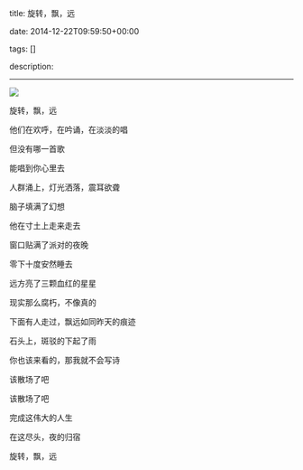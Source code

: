 title: 旋转，飘，远

date: 2014-12-22T09:59:50+00:00

tags: []

description: 

---
![](http://susefood.u.qiniudn.com/py.jpg)

旋转，飘，远 

他们在欢呼，在吟诵，在淡淡的唱 

但没有哪一首歌 

能唱到你心里去 

人群涌上，灯光洒落，震耳欲聋 

脑子填满了幻想 

他在寸土上走来走去 

窗口贴满了派对的夜晚 

零下十度安然睡去 

远方亮了三颗血红的星星 

现实那么腐朽，不像真的 

下面有人走过，飘远如同昨天的痕迹 

石头上，斑驳的下起了雨 

你也该来看的，那我就不会写诗 

该散场了吧 

该散场了吧 

完成这伟大的人生 

在这尽头，夜的归宿 

旋转，飘，远 
